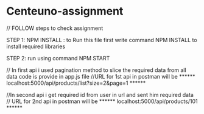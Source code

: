# Centeuno-assignment
// FOLLOW steps to check assignment

STEP 1: 
NPM INSTALL : to Run this file first write command NPM INSTALL to install required libraries

STEP 2: run using command NPM START



// In first api i used pagination method to slice the required data from all data code is provide in app.js file
//URL for 1st api in postman will be ****** localhost:5000/api/products/list?size=2&page=1 ******


//In second api i get required id from user in url and sent him required data
// URL for 2nd api in postman will be  ****** localhost:5000/api/products/101 ******


